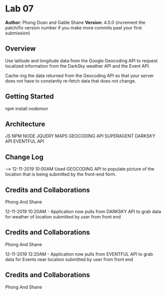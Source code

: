 # Lab 07

**Author**: Phong Doan and Gable Shane
**Version**: 4.0.0 (increment the patch/fix version number if you make more commits past your first submission)

## Overview
Use latitude and longitude data from the Google Geocoding API to request localized information from the DarkSky weather API and the Event API.

Cache-ing the data returned from the Geocoding API so that your server does not have to constantly re-fetch data that does not change.
## Getting Started
<!-- What are the steps that a user must take in order to build this app on their own machine and get it running? -->
npm install
nodemon

## Architecture
<!-- Provide a detailed description of the application design. What technologies (languages, libraries, etc) you're using, and any other relevant design information. -->
JS
NPM
NODE
JQUERY
MAPS
GEOCODING API
SUPERAGENT
DARKSKY API
EVENTFUL API


## Change Log
<!-- Use this area to document the iterative changes made to your application as each feature is successfully implemented. Use time stamps. Here's an examples:

01-01-2001 4:59pm - Application now has a fully-functional express server, with a GET route for the location resource.

## Credits and Collaborations
<!-- Give credit (and a link) to other people or resources that helped you build this application. -->
-->
12-11-2019 10:00AM Used GEOCODING API to populate picture of the location that is being submitted by the front-end form.
## Credits and Collaborations
Phong And Shane

12-11-2019 10:20AM - Application now pulls from DARKSKY API to grab data for weather of location submitted by user from front end
## Credits and Collaborations
Phong And Shane

12-11-2019 12:20AM - Application now pulls from EVENTFUL API to grab data for Events near location submitted by user from front end
## Credits and Collaborations
Phong And Shane